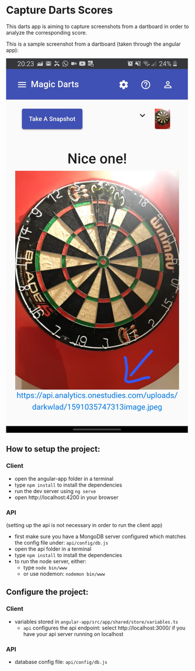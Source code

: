 # Capture Darts Scores

This darts app is aiming to capture screenshots from a dartboard in order to analyze the corresponding score.

This is a sample screenshot from a dartboard (taken through the angular app):

![example dartboard capture](api/samples/screenshot_mobile.jpeg)


## How to setup the project:

### Client
* open the angular-app folder in a terminal
* type `npm install` to install the dependencies
* run the dev server using `ng serve`
* open http://localhost:4200 in your browser

### API
(setting up the api is not necessary in order to run the client app)
* first make sure you have a MongoDB server configured which matches the config file under: `api/config/db.js`
* open the api folder in a terminal
* type `npm install` to install the dependencies
* to run the node server, either:
    * type `node bin/www`
    * or use nodemon: `nodemon bin/www`

## Configure the project:

### Client
* variables stored in `angular-app/src/app/shared/store/variables.ts`
    * `api` configures the api endpoint: select http://localhost:3000/ if you have your api server running on localhost

### API
* database config file: `api/config/db.js`

